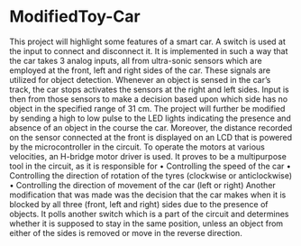 # ModifiedToy-Car
This project will highlight some features of a smart car. A switch is used at the input to connect and disconnect it. It is implemented in such a way that the car takes 3 analog inputs, all from ultra-sonic sensors which are employed at the front, left and right sides of the car. These signals are utilized for object detection. Whenever an object is sensed in the car’s track, the car stops activates the sensors at the right and left sides. Input is then from those sensors to make a decision based upon which side has no object in the specified range of 31 cm. The project will further be modified by sending a high to low pulse to the LED lights indicating the presence and absence of an object in the course the car. Moreover, the distance recorded on the sensor connected at the front is displayed on an LCD that is powered by the microcontroller in the circuit. 
To operate the motors at various velocities, an H-bridge motor driver is used. It proves to be a multipurpose tool in the circuit, as it is responsible for 
•	Controlling the speed of the car
•	Controlling the direction of rotation of the tyres (clockwise or anticlockwise)
•	Controlling the direction of movement of the car (left or right)
Another modification that was made was the decision that the car makes when it is blocked by all three (front, left and right) sides due to the presence of objects. It polls another switch which is a part of the circuit and determines whether it is supposed to stay in the same position, unless an object from either of the sides is removed or move in the reverse direction. 
